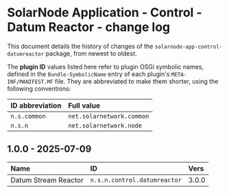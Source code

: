 # SolarNode Application - Control - Datum Reactor - change log

This document details the history of changes of the `solarnode-app-control-datumreactor` package,
from newest to oldest.

The **plugin ID** values listed here refer to plugin OSGi symbolic names, defined in the
`Bundle-SymbolicName` entry of each plugin's `META-INF/MANIFEST.MF` file. They are abbreviated to
make them shorter, using the following conventions:

| ID abbreviation | Full value                |
|:----------------|:--------------------------|
| `n.s.common`    | `net.solarnetwork.common` |
| `n.s.n`         | `net.solarnetwork.node`   |

## 1.0.0 - 2025-07-09

| Name                 | ID                           | Vers  |
|:---------------------|:-----------------------------|:------|
| Datum Stream Reactor | `n.s.n.control.datumreactor` | 3.0.0 |
